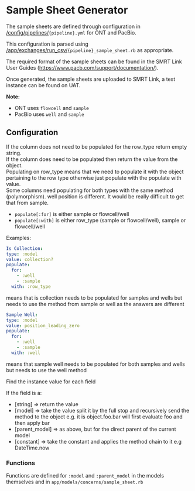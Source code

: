 # Sample Sheet Generator

The sample sheets are defined through configuration in
[/config/pipelines/](/config/pipelines/)`{pipeline}.yml` for ONT and PacBio.

This configuration is parsed using
[/app/exchanges/run_csv/](/app/exchanges/run_csv/)`{pipeline}_sample_sheet.rb` as appropriate.

The required format of the sample sheets can be found in the SMRT Link User Guides
(https://www.pacb.com/support/documentation/).

Once generated, the sample sheets are uploaded to SMRT Link, a test instance can be found on UAT.

**Note:**

- ONT uses `flowcell` and `sample`
- PacBio uses `well` and `sample`

## Configuration

If the column does not need to be populated for the row_type return empty string.  
If the column does need to be populated then return the value from the object.  
Populating on row_type means that we need to populate it with the object pertaining to the row type
otherwise just populate with the populate with value.  
Some columns need populating for both types with the same method (polymorphism). well position is
different. It would be really difficult to get that from sample.

- `populate[:for]` is either sample or flowcell/well
- `populate[:with]` is either row_type (sample or flowcell/well), sample or flowcell/well

Examples:

```yaml
Is Collection:
type: :model
value: collection?
populate:
  for:
    - :well
    - :sample
  with: :row_type
```

means that is collection needs to be populated for samples and wells but needs to use the method
from sample or well as the answers are different

```yaml
Sample Well:
type: :model
value: position_leading_zero
populate:
  for:
    - :well
    - :sample
  with: :well
```

means that sample well needs to be populated for both samples and wells but needs to use the well
method

Find the instance value for each field

If the field is a:

- [string] => return the value
- [model] => take the value split it by the full stop and recursively send the method to the object
  e.g. it is object.foo.bar will first evaluate foo and then apply bar
- [parent_model] => as above, but for the direct parent of the current model
- [constant] => take the constant and applies the method chain to it e.g DateTime.now

### Functions

Functions are defined for `:model` and `:parent_model` in the models themselves and in
`app/models/concerns/sample_sheet.rb`
